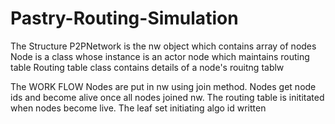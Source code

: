 Pastry-Routing-Simulation
=========================
The Structure
P2PNetwork is the nw object which contains array of nodes
Node is a class whose instance is an actor node which maintains routing table
Routing table class contains details of a node's rouitng tablw

The WORK FLOW
Nodes are put in nw using join method. Nodes get node ids and become alive once all nodes joined nw.
The routing table is inititated when nodes become live.
The leaf set initiating algo id written